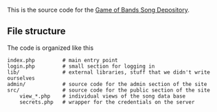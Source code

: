 This is the source code for the [Game of Bands Song Depository][gob].

  [gob]: http://gameofbands.co/

## File structure

The code is organized like this

    index.php         # main entry point
    login.php         # small section for logging in
    lib/              # external libraries, stuff that we didn't write ourselves
    admin/            # source code for the admin section of the site
    src/              # source code for the public section of the site
        view_*.php    # individual views of the song data base
        secrets.php   # wrapper for the credentials on the server
